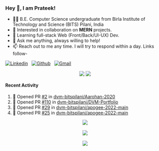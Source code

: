 ### Hey 👋, I am Prateek!
- 👨‍🎓 B.E. Computer Science undergraduate from Birla Institute of Technology and Science (BITS) Pilani, India
- 💖 Interested in collaboration on **MERN** projects.
- 🌱 Learning full-stack Web (Front/Back/UI-UX) Dev.
- 💬 Ask me anything, always willing to help!
- 📫 Reach out to me any time. I will try to respond within a day. Links follow-

<!-- Connection Links -->
[![Linkedin](https://img.shields.io/badge/-LinkedIn-blue?style=flat&logo=Linkedin&logoColor=white)](https://www.linkedin.com/in/bit-by-bits/)&nbsp;&nbsp;
[![Github](https://img.shields.io/badge/-Github-000?style=flat&logo=Github&logoColor=white)](https://github.com/bit-by-bits)&nbsp;&nbsp;
[![Gmail](https://img.shields.io/badge/-Gmail-c14438?style=flat&logo=Gmail&logoColor=white)](mailto:kashyapprateek13@gmail.com)

<!-- User Stats -->
<p align="center">
  <img align="center" src="https://img.shields.io/github/followers/bit-by-bits?style=social" />  
  <img align="center" src="https://visitor-badge.laobi.icu/badge?page_id=bit-by-bits.visitor-badge" />
</p>

#### Recent Activity

<!--START_SECTION:activity-->
1. 💪 Opened PR [#2](https://github.com/dvm-bitspilani/Aarohan-2020/pull/2) in [dvm-bitspilani/Aarohan-2020](https://github.com/dvm-bitspilani/Aarohan-2020)
2. 💪 Opened PR [#110](https://github.com/dvm-bitspilani/DVM-Portfolio/pull/110) in [dvm-bitspilani/DVM-Portfolio](https://github.com/dvm-bitspilani/DVM-Portfolio)
3. 💪 Opened PR [#29](https://github.com/dvm-bitspilani/apogee-2022-main/pull/29) in [dvm-bitspilani/apogee-2022-main](https://github.com/dvm-bitspilani/apogee-2022-main)
4. 💪 Opened PR [#25](https://github.com/dvm-bitspilani/apogee-2022-main/pull/25) in [dvm-bitspilani/apogee-2022-main](https://github.com/dvm-bitspilani/apogee-2022-main)
<!--END_SECTION:activity-->

<!-- Coding Stats -->
<p align="center">
  <img align="center" src="https://github-readme-stats.vercel.app/api?username=bit-by-bits&show_icons=true&theme=dark" /> <br><br>
  <img align="center" src="https://github-readme-streak-stats.herokuapp.com/?user=bit-by-bits&theme=dark" /> <br><br>
  <img align="center" src="https://github-readme-stats.vercel.app/api/wakatime?username=bit_by_bits&layout=compact&theme=dark" />  
</p>
